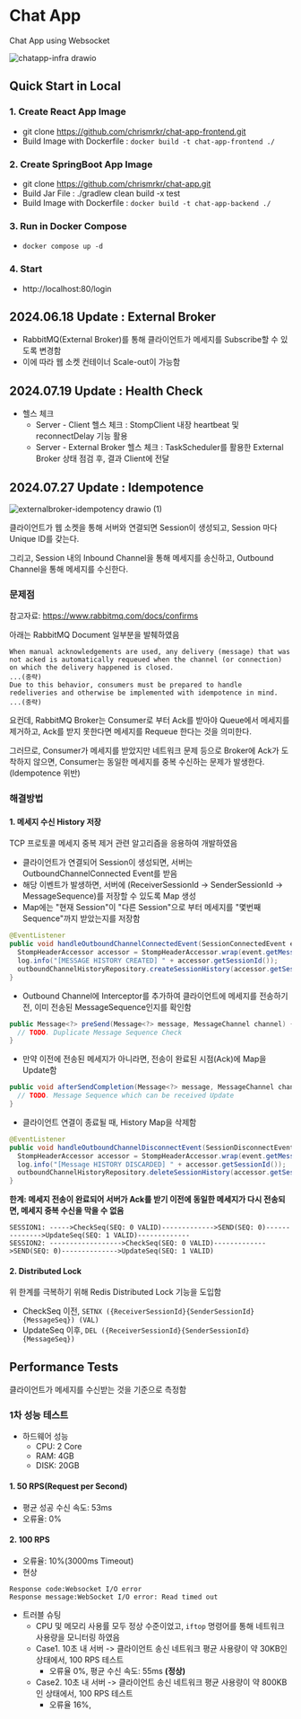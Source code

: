 # Chat App
Chat App using Websocket

![chatapp-infra drawio](https://github.com/user-attachments/assets/6af0de7b-222a-4f77-a3c4-8cae499e8c46)

## Quick Start in Local

### 1. Create React App Image
+ git clone https://github.com/chrismrkr/chat-app-frontend.git
+ Build Image with Dockerfile : ```docker build -t chat-app-frontend ./```

### 2. Create SpringBoot App Image
+ git clone https://github.com/chrismrkr/chat-app.git
+ Build Jar File : ./gradlew clean build -x test 
+ Build Image with Dockerfile : ```docker build -t chat-app-backend ./```

### 3. Run in Docker Compose
+ ```docker compose up -d```

### 4. Start
+ http://localhost:80/login

## 2024.06.18 Update : External Broker
+ RabbitMQ(External Broker)를 통해 클라이언트가 메세지를 Subscribe할 수 있도록 변경함
+ 이에 따라 웹 소켓 컨테이너 Scale-out이 가능함

## 2024.07.19 Update : Health Check
+ 헬스 체크
  + Server - Client 헬스 체크 : StompClient 내장 heartbeat 및 reconnectDelay 기능 활용
  + Server - External Broker 헬스 체크 : TaskScheduler를 활용한 External Broker 상태 점검 후, 결과 Client에 전달

## 2024.07.27 Update : Idempotence

![externalbroker-idempotency drawio (1)](https://github.com/user-attachments/assets/53c8124a-58c8-4c52-9286-2e17ff99b40d)

클라이언트가 웹 소켓을 통해 서버와 연결되면 Session이 생성되고, Session 마다 Unique ID를 갖는다.

그리고, Session 내의 Inbound Channel을 통해 메세지를 송신하고, Outbound Channel을 통해 메세지를 수신한다.

### 문제점

참고자료: https://www.rabbitmq.com/docs/confirms

아래는 RabbitMQ Document 일부분을 발췌하였음

```
When manual acknowledgements are used, any delivery (message) that was not acked is automatically requeued when the channel (or connection) on which the delivery happened is closed.
...(중략)
Due to this behavior, consumers must be prepared to handle redeliveries and otherwise be implemented with idempotence in mind. ...(중략)
```

요컨데, RabbitMQ Broker는 Consumer로 부터 Ack를 받아야 Queue에서 메세지를 제거하고, Ack를 받지 못한다면 메세지를 Requeue 한다는 것을 의미한다.

그러므로, Consumer가 메세지를 받았지만 네트워크 문제 등으로 Broker에 Ack가 도착하지 않으면, Consumer는 동일한 메세지를 중복 수신하는 문제가 발생한다. (Idempotence 위반)

### 해결방법

#### 1. 메세지 수신 History 저장

TCP 프로토콜 메세지 중복 제거 관련 알고리즘을 응용하여 개발하였음

- 클라이언트가 연결되어 Session이 생성되면, 서버는 OutboundChannelConnected Event를 받음
- 해당 이벤트가 발생하면, 서버에 (ReceiverSessionId -> SenderSessionId -> MessageSequence)를 저장할 수 있도록 Map 생성
- Map에는 "현재 Session"이 "다른 Session"으로 부터 메세지를 "몇번째 Sequence"까지 받았는지를 저장함
```java
@EventListener
public void handleOutboundChannelConnectedEvent(SessionConnectedEvent event) {
  StompHeaderAccessor accessor = StompHeaderAccessor.wrap(event.getMessage());
  log.info("[MESSAGE HISTORY CREATED] " + accessor.getSessionId());
  outboundChannelHistoryRepository.createSessionHistory(accessor.getSessionId());
}
```
- Outbound Channel에 Interceptor를 추가하여 클라이언트에 메세지를 전송하기 전, 이미 전송된 MessageSequence인지를 확인함
```java
public Message<?> preSend(Message<?> message, MessageChannel channel) {
  // TODO. Duplicate Message Sequence Check
}
```
- 만약 이전에 전송된 메세지가 아니라면, 전송이 완료된 시점(Ack)에 Map을 Update함
```java
public void afterSendCompletion(Message<?> message, MessageChannel channel, boolean sent, @Nullable Exception ex) {
  // TODO. Message Sequence which can be received Update
}
```
- 클라이언트 연결이 종료될 때, History Map을 삭제함
```java
@EventListener
public void handleOutboundChannelDisconnectEvent(SessionDisconnectEvent event) {
  StompHeaderAccessor accessor = StompHeaderAccessor.wrap(event.getMessage());
  log.info("[Message HISTORY DISCARDED] " + accessor.getSessionId());
  outboundChannelHistoryRepository.deleteSessionHistory(accessor.getSessionId());
}
```
**한계: 메세지 전송이 완료되어 서버가 Ack를 받기 이전에 동일한 메세지가 다시 전송되면, 메세지 중복 수신을 막을 수 없음**
```
SESSION1: ----->CheckSeq(SEQ: 0 VALID)------------->SEND(SEQ: 0)-------------->UpdateSeq(SEQ: 1 VALID)-------------
SESSION2: ------------------>CheckSeq(SEQ: 0 VALID)------------->SEND(SEQ: 0)-------------->UpdateSeq(SEQ: 1 VALID)
```

#### 2. Distributed Lock

위 한계를 극복하기 위해 Redis Distributed Lock 기능을 도입함

- CheckSeq 이전, ```SETNX ({ReceiverSessionId}{SenderSessionId}{MessageSeq}) (VAL)```
- UpdateSeq 이후, ```DEL ({ReceiverSessionId}{SenderSessionId}{MessageSeq})```


## Performance Tests

클라이언트가 메세지를 수신받는 것을 기준으로 측정함

### 1차 성능 테스트
- 하드웨어 성능
  - CPU: 2 Core
  - RAM: 4GB
  - DISK: 20GB
#### 1. 50 RPS(Request per Second)
- 평균 성공 수신 속도: 53ms
- 오류율: 0%
#### 2. 100 RPS
- 오류율: 10%(3000ms Timeout)
- 현상
```
Response code:Websocket I/O error
Response message:WebSocket I/O error: Read timed out
```
- 트러블 슈팅
  - CPU 및 메모리 사용률 모두 정상 수준이었고, ```iftop``` 명령어를 통해 네트워크 사용량을 모니터링 하였음
  - Case1. 10초 내 서버 -> 클라이언트 송신 네트워크 평균 사용량이 약 30KB인 상태에서, 100 RPS 테스트
    - 오류율 0%, 평균 수신 속도: 55ms **(정상)**
  - Case2. 10초 내 서버 -> 클라이언트 송신 네트워크 평균 사용량이 약 800KB인 상태에서, 100 RPS 테스트
    - 오류율 16%, 
